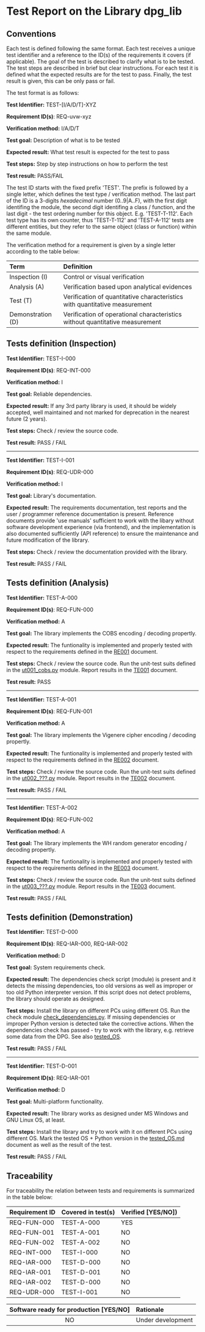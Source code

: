 # Test Report on the Library dpg_lib

## Conventions

Each test is defined following the same format. Each test receives a unique test identifier and a reference to the ID(s) of the requirements it covers (if applicable). The goal of the test is described to clarify what is to be tested. The test steps are described in brief but clear instructions. For each test it is defined what the expected results are for the test to pass. Finally, the test result is given, this can be only pass or fail.

The test format is as follows:

**Test Identifier:** TEST-\[I/A/D/T\]-XYZ

**Requirement ID(s)**: REQ-uvw-xyz

**Verification method:** I/A/D/T

**Test goal:** Description of what is to be tested

**Expected result:** What test result is expected for the test to pass

**Test steps:** Step by step instructions on how to perform the test

**Test result:** PASS/FAIL

The test ID starts with the fixed prefix 'TEST'. The prefix is followed by a single letter, which defines the test type / verification method. The last part of the ID is a 3-digits *hexadecimal* number (0..9|A..F), with the first digit identifing the module, the second digit identifing a class / function, and the last digit - the test ordering number for this object. E.g. 'TEST-T-112'. Each test type has its own counter, thus 'TEST-T-112' and 'TEST-A-112' tests are different entities, but they refer to the same object (class or function) within the same module.

The verification method for a requirement is given by a single letter according to the table below:

| **Term**          | **Definition**                                                               |
| :---------------- | :--------------------------------------------------------------------------- |
| Inspection (I)    | Control or visual verification                                               |
| Analysis (A)      | Verification based upon analytical evidences                                 |
| Test (T)          | Verification of quantitative characteristics with quantitative measurement   |
| Demonstration (D) | Verification of operational characteristics without quantitative measurement |

## Tests definition (Inspection)

**Test Identifier:** TEST-I-000

**Requirement ID(s)**: REQ-INT-000

**Verification method:** I

**Test goal:** Reliable dependencies.

**Expected result:** If any 3rd party library is used, it should be widely accepted, well maintained and not marked for deprecation in the nearest future (2 years).

**Test steps:** Check / review the source code.

**Test result:** PASS / FAIL

---

**Test Identifier:** TEST-I-001

**Requirement ID(s)**: REQ-UDR-000

**Verification method:** I

**Test goal:** Library's documentation.

**Expected result:** The requirements documentation, test reports and the user / programmer reference documentation is present. Reference documents provide 'use manuals' sufficient to work with the libary without software development experience (via frontend), and the implementation is also documented sufficiently (API reference) to ensure the maintenance and future modification of the library.

**Test steps:** Check / review the documentation provided with the library.

**Test result:** PASS / FAIL

## Tests definition (Analysis)

**Test Identifier:** TEST-A-000

**Requirement ID(s)**: REQ-FUN-000

**Verification method:** A

**Test goal:** The library implements the COBS encoding / decoding propertly.

**Expected result:** The funtionality is implemented and properly tested with respect to the requirements defined in the [RE001](../Requirements/RE001_cobs_requirements.md) document.

**Test steps:** Check / review the source code. Run the unit-test suits defined in the [ut001_cobs.py](../../tests/ut001_cobs.py) module. Report results in the [TE001](./TE001_cobs_test_report.md) document.

**Test result:** PASS

---

**Test Identifier:** TEST-A-001

**Requirement ID(s)**: REQ-FUN-001

**Verification method:** A

**Test goal:** The library implements the Vigenere cipher encoding / decoding propertly.

**Expected result:** The funtionality is implemented and properly tested with respect to the requirements defined in the [RE002](../Requirements/RE002_???_requirements.md) document.

**Test steps:** Check / review the source code. Run the unit-test suits defined in the [ut002_???.py](../../tests/ut002_???.py) module. Report results in the [TE002](./TE002_???_test_report.md) document.

**Test result:** PASS / FAIL

---

**Test Identifier:** TEST-A-002

**Requirement ID(s)**: REQ-FUN-002

**Verification method:** A

**Test goal:** The library implements the WH random generator encoding / decoding propertly.

**Expected result:** The funtionality is implemented and properly tested with respect to the requirements defined in the [RE003](../Requirements/RE003_???_requirements.md) document.

**Test steps:** Check / review the source code. Run the unit-test suits defined in the [ut003_???.py](../../tests/ut003_???.py) module. Report results in the [TE003](./TE003_???_test_report.md) document.

**Test result:** PASS / FAIL

## Tests definition (Demonstration)

**Test Identifier:** TEST-D-000

**Requirement ID(s)**: REQ-IAR-000, REQ-IAR-002

**Verification method:** D

**Test goal:** System requirements check.

**Expected result:** The dependencies check script (module) is present and it detects the missing dependencies, too old versions as well as improper or too old Python interpreter version. If this script does not detect problems, the library should operate as designed.

**Test steps:** Install the library on different PCs using different OS. Run the check module [check_dependencies.py](../../check_dependencies.py). If missing dependencies or improper Python version is detected take the corrective actions. When the dependencies check has passed - try to work with the library, e.g. retrieve some data from the DPG. See also [tested_OS](./tested_OS.md).

**Test result:** PASS / FAIL

---

**Test Identifier:** TEST-D-001

**Requirement ID(s)**: REQ-IAR-001

**Verification method:** D

**Test goal:** Multi-platform functionality.

**Expected result:** The library works as designed under MS Windows and GNU Linux OS, at least.

**Test steps:** Install the library and try to work with it on different PCs using different OS. Mark the tested OS + Python version in the [tested_OS.md](./tested_OS.md) document as well as the result of the test.

**Test result:** PASS / FAIL

## Traceability

For traceability the relation between tests and requirements is summarized in the table below:

| **Requirement ID** | **Covered in test(s)** | **Verified \[YES/NO\]**) |
| :----------------- | :--------------------- | :----------------------- |
| REQ-FUN-000        | TEST-A-000             | YES                      |
| REQ-FUN-001        | TEST-A-001             | NO                       |
| REQ-FUN-002        | TEST-A-002             | NO                       |
| REQ-INT-000        | TEST-I-000             | NO                       |
| REQ-IAR-000        | TEST-D-000             | NO                       |
| REQ-IAR-001        | TEST-D-001             | NO                       |
| REQ-IAR-002        | TEST-D-000             | NO                       |
| REQ-UDR-000        | TEST-I-001             | NO                       |

| **Software ready for production \[YES/NO\]** | **Rationale**                 |
| :------------------------------------------: | :---------------------------- |
| NO                                           | Under development             |
